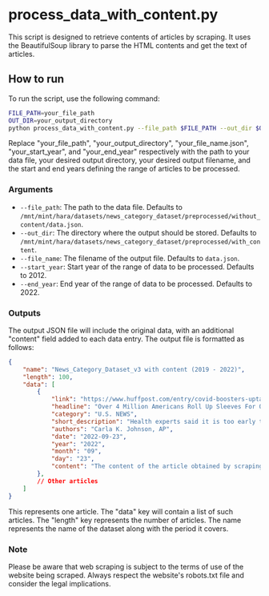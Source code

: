 # process_data_with_content.py

This script is designed to retrieve contents of articles by scraping. It uses the BeautifulSoup library to parse the HTML contents and get the text of articles.

## How to run

To run the script, use the following command:
```sh
FILE_PATH=your_file_path
OUT_DIR=your_output_directory
python process_data_with_content.py --file_path $FILE_PATH --out_dir $OUT_DIR --file_name your_file_name.json --start_year your_start_year --end_year your_end_year
```
Replace "your_file_path", "your_output_directory", "your_file_name.json", "your_start_year", and "your_end_year" respectively with the path to your data file, your desired output directory, your desired output filename, and the start and end years defining the range of articles to be processed.

### Arguments

- `--file_path`: The path to the data file. Defaults to `/mnt/mint/hara/datasets/news_category_dataset/preprocessed/without_content/data.json`.
- `--out_dir`: The directory where the output should be stored. Defaults to `/mnt/mint/hara/datasets/news_category_dataset/preprocessed/with_content`.
- `--file_name`: The filename of the output file. Defaults to `data.json`.
- `--start_year`: Start year of the range of data to be processed. Defaults to 2012.
- `--end_year`: End year of the range of data to be processed. Defaults to 2022.

### Outputs

The output JSON file will include the original data, with an additional "content" field added to each data entry. The output file is formatted as follows:

```json
{
    "name": "News_Category_Dataset_v3 with content (2019 - 2022)",
    "length": 100,
    "data": [
        {
            "link": "https://www.huffpost.com/entry/covid-boosters-uptake-us_n_632d719ee4b087fae6feaac9",
            "headline": "Over 4 Million Americans Roll Up Sleeves For Omicron-Targeted COVID Boosters",
            "category": "U.S. NEWS",
            "short_description": "Health experts said it is too early to predict whether demand would match up with the 171 million doses of the new boosters the U.S. ordered for the fall.",
            "authors": "Carla K. Johnson, AP",
            "date": "2022-09-23",
            "year": "2022",
            "month": "09",
            "day": "23",
            "content": "The content of the article obtained by scraping..."
        },
        // Other articles
    ]
}
```
This represents one article. The "data" key will contain a list of such articles. The "length" key represents the number of articles. The name represents the name of the dataset along with the period it covers.

### Note
Please be aware that web scraping is subject to the terms of use of the website being scraped. Always respect the website's robots.txt file and consider the legal implications.